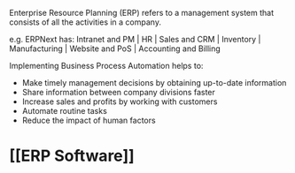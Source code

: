 Enterprise Resource Planning (ERP) refers to a management system that consists of all the activities in a company.

e.g. ERPNext has:
	Intranet and PM | HR | Sales and CRM | Inventory | Manufacturing | Website and PoS | Accounting and Billing

Implementing Business Process Automation helps to:
-   Make timely management decisions by obtaining up-to-date information
-   Share information between company divisions faster
-   Increase sales and profits by working with customers
-   Automate routine tasks
-   Reduce the impact of human factors

# [[ERP Software]]